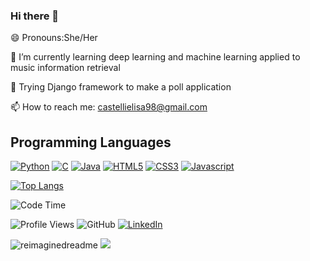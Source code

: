 ### Hi there 👋
😄 Pronouns:She/Her

🌱 I’m currently learning deep learning and machine learning applied to music information retrieval

🔭 Trying Django framework to make a poll application

📫 How to reach me: castellielisa98@gmail.com

## Programming Languages

[![Python](https://img.shields.io/badge/python%20-%2314354C.svg?&style=for-the-badge&logo=python&logoColor=white)](https://www.python.org/)
[![C](https://img.shields.io/badge/c%20-%2300599C.svg?&style=for-the-badge&logo=c&logoColor=white)](<https://en.wikipedia.org/wiki/C_(programming_language)>)
[![Java](https://img.shields.io/badge/java-%23ED8B00.svg?&style=for-the-badge&logo=java&logoColor=white)](https://www.java.com/)
[![HTML5](https://img.shields.io/badge/html5%20-%23E34F26.svg?&style=for-the-badge&logo=html5&logoColor=white)](https://en.wikipedia.org/wiki/HTML5)
[![CSS3](https://img.shields.io/badge/css3%20-%231572B6.svg?&style=for-the-badge&logo=css3&logoColor=white)](https://en.wikipedia.org/wiki/CSS)
[![Javascript](https://img.shields.io/badge/javascript%20-%23323330.svg?&style=for-the-badge&logo=javascript&logoColor=%23F7DF1)](https://en.wikipedia.org/wiki/JavaScript)

[![Top Langs](https://github-readme-stats.vercel.app/api/top-langs/?username=ElisaCastelli&hide_progress=true)](https://github.com/anuraghazra/github-readme-stats)

![Code Time](http://img.shields.io/badge/Code%20Time-64%20hrs%2018%20mins-green)

![Profile Views](http://img.shields.io/badge/Profile%20Views-11-green) <img alt="GitHub" src="https://img.shields.io/badge/dynamic/json?logo=github&label=GitHub+Followers&labelColor=282c34&color=181717&query=%24.data.totalSubs&url=https%3A%2F%2Fapi.spencerwoo.com%2Fsubstats%2F%3Fsource%3Dgithub%26queryKey%3DElisaCastelli&longCache=true"/> <a href="https://www.linkedin.com/in/elisacastelli4/" target="_blank"><img src="https://img.shields.io/badge/LinkedIn-%230077B5.svg?&style=flat-square&logo=linkedin&logoColor=white" alt="LinkedIn"></a>


<img src="https://myreadme.vercel.app/api/embed/ElisaCastelli?panels=userstatistics,toprepositories,toplanguages,commitgraph" alt="reimaginedreadme" />
<img src="https://github-profile-trophy.vercel.app/?username=ElisaCastelli&theme=juicyfresh&no-bg=true" />


<!--
**ElisaCastelli/ElisaCastelli** is a ✨ _special_ ✨ repository because its `README.md` (this file) appears on your GitHub profile.

Here are some ideas to get you started:

- 🔭 I’m currently working on ...
- 🌱 I’m currently learning ...
- 👯 I’m looking to collaborate on ...
- 🤔 I’m looking for help with ...
- 💬 Ask me about ...
- 📫 How to reach me: ...
- 😄 Pronouns: ...
- ⚡ Fun fact: ...
-->
